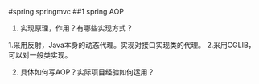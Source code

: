 #spring springmvc
##1 spring AOP
1. 实现原理，作用？有哪些实现方式？

  1.采用反射，Java本身的动态代理。实现对接口实现类的代理。
  2.采用CGLIB，可以对一般类实现。

2. 具体如何写AOP？实际项目经验如何运用？

